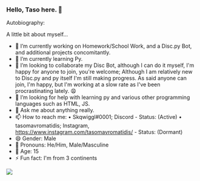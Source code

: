 ### Hello, Taso here. 👋

Autobiography: 

A little bit about myself...

- 🔭 I’m currently working on Homework/School Work, and a Disc.py Bot, and additional projects concomitantly.
- 🌱 I’m currently learning Py.
- 👯 I’m looking to collaborate my Disc Bot, although I can do it myself, I'm happy for anyone to join, you're welcome; Although I am relatively new to Disc.py and py itself I'm still making progress. As said anyone can join, I'm happy, but I'm working at a slow rate as I've been procrastinating lately. 😩
- 🤔 I’m looking for help with learning py and various other programming languages such as HTML, JS.
- 💬 Ask me about anything really.
- 📫 How to reach me:
• Skqwiggl#0001; Discord - Status: (Active)
• tasomavromatidis; Instagram, https://www.instagram.com/tasomavromatidis/ - Status: (Dormant)
- 😄 Gender: Male
- 🎩 Pronouns: He/Him, Male/Masculine
- 🎂 Age: 15
- ⚡ Fun fact: I'm from 3 continents

<img src='https://github-readme-stats.vercel.app/api?username=Skqwiggl&&show_icons=true&title_color=ffffff&icon_color=bb2acf&text_color=daf7dc&bg_color=151515'>
